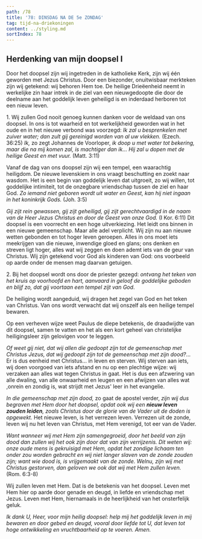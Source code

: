 ```yaml
---
path: /78
title: '78: DINSDAG NA DE 5e ZONDAG'
tag: tijd-na-driekoningen
content: ../styling.md
sortIndex: 78
---
```


## Herdenking van mijn doopsel I

Door het doopsel zijn wij ingetreden in de katholieke Kerk, zijn wij één geworden met Jezus Christus. Door een biezonder, onuitwisbaar merkteken zijn wij getekend: wij behoren Hem toe. De heilige Drieëenheid neemt in werkelijke zin haar intrek in de ziel van een nieuwgedoopte die door de deelname aan het goddelijk leven geheiligd is en inderdaad herboren tot een nieuw leven.

1\. Wij zullen God nooit genoeg kunnen danken voor de weldaad van ons doopsel. In ons is tot waarheid en tot werkelijkheid geworden wat in het oude en in het nieuwe verbond was voorzegd: _Ik zal u besprenkelen met zuiver water; dan zult gij gereinigd worden van al uw vlekken._ (Ezech. 36:25) _Ik,_ zo zegt Johannes de Voorloper, _ik doop u met water tot bekering, maar die na mij komen zal, is machtiger dan ik... Hij zal u dopen met de heilige Geest en met vuur._ (Matt. 3:11)

Vanaf de dag van ons doopsel zijn wij een tempel, een waarachtig heiligdom. De nieuwe levenskiem in ons vraagt beschutting en zoekt naar wasdom. Het is een begin van goddelijk leven dat uitgroeit, zo wij willen, tot goddelijke intimiteit, tot de onzegbare vriendschap tussen de ziel en haar God. _Zo iemand niet geboren wordt uit water en Geest, kan hij niet ingaan in het koninkrijk Gods._ (Joh. 3:5)

_Gij zijt rein gewassen, gij zijt geheiligd, gij zijt gerechtvaardigd in de naam van de Heer Jezus Christus en door de Geest van onze God._ (I Kor. 6:11) Dit doopsel is een voorrecht en een hoge uitverkiezing. Het leidt ons binnen in een nieuwe gemeenschap. Maar alle adel verplicht. Wij zijn nu aan nieuwe wetten gebonden en tot hoger leven geroepen. Alles in ons moet iets meekrijgen van die nieuwe, inwendige gloed en glans; ons denken en streven ligt hoger, alles wat wij zeggen en doen ademt iets van de geur van Christus. Wij zijn getekend voor God als kinderen van God: ons voorbeeld op aarde onder de mensen mag daarvan getuigen.

2\. Bij het doopsel wordt ons door de priester gezegd: _ontvang het teken van het kruis op voorhoofd en hart, aanvaard in geloof de goddelijke geboden en blijf zo, dat gij voortaan een tempel zijt van God_.

De heiliging wordt aangeduid, wij dragen het zegel van God en het teken van Christus. Van ons wordt verwacht dat wij onszelf als een heilige tempel bewaren.

Op een verheven wijze weet Paulus de diepe betekenis, de draadwijdte van dit doopsel, samen te vatten en het als een kort geheel van christelijke heiligingsleer zijn gelovigen voor te leggen.

_Of weet gij niet, dat wij allen die gedoopt zijn tot de gemeenschap met Christus Jezus, dat wij gedoopt zijn tot de gemeenschap met zijn dood?_... Er is dus eenheid met Christus... in leven en sterven. Wij sterven aan iets, wij doen voorgoed van iets afstand en nu op een plechtige wijze: wij verzaken aan alles wat tegen Christus in gaat. Het is dus een afzwering van alle dwaling, van alle onwaarheid en leugen en een afwijzen van alles wat ,onrein en zondig is, wat strijdt met Jezus' leer in het evangelie.

_In die gemeenschap met zijn dood,_ zo gaat de apostel verder, _zijn wij dus begraven met Hem door het doopsel, opdat ook wij een __nieuw leven zouden leiden__, zoals Christus door de glorie van de Vader uit de doden is opgewekt._ Het nieuwe leven, is het verrezen leven. Verrezen uit de zonde, leven wij nu het leven van Christus, met Hem verenigd, tot eer van de Vader.

_Want wanneer wij met Hem zijn samengegroeid, door het beeld van zijn dood dan zullen wij het ook zijn door dat van zijn verrijzenis. Dit weten wij: onze oude mens is gekruisigd met Hem, opdat het zondige lichaam ten onder zou worden gebracht en wij niet langer slaven van de zonde zouden zijn; want wie dood is, is vrijgemaakt van de zonde. Welnu, zijn wij met Christus gestorven, dan geloven we ook dat wij met Hem zullen leven._ (Rom. 6:3-8)

Wij zullen leven met Hem. Dat is de betekenis van het doopsel. Leven met Hem hier op aarde door genade en deugd, in liefde en vriendschap met Jezus. Leven met Hem, hiernamaals in de heerlijkheid van het onsterfelijk geluk.

_Ik dank U, Heer, voor mijn heilig doopsel: help mij het goddelijk leven in mij bewaren en door gebed en deugd, vooral door liefde tot U, dat leven tot hoge ontwikkeling en vruchtbaarheid op te voeren. Amen._
